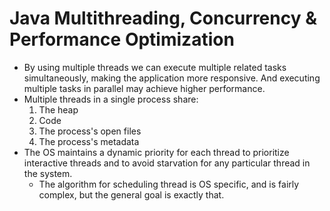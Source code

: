# Java Multithreading, Concurrency & Performance Optimization

- By using multiple threads we can execute multiple related tasks simultaneously, making the application more responsive. And executing multiple tasks in parallel may achieve higher performance.
- Multiple threads in a single process share:
  1) The heap
  2) Code
  3) The process's open files
  4) The process's metadata
- The OS maintains a dynamic priority for each thread to prioritize interactive threads and to avoid starvation for any particular thread in the system.
  - The algorithm for scheduling thread is OS specific, and is fairly complex, but the general goal is exactly that.
